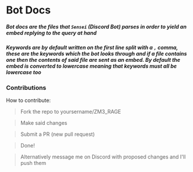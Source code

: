 # Bot Docs


##### Bot docs are the files that `Sensei` (Discord Bot) parses in order to yield an embed replying to the query at hand
##### Keywords are by default written on the first line split with a `,` comma, these are the keywords which the bot looks through and if a file contains one then the contents of said file are sent as an embed. By default the embed is converted to lowercase meaning that keywords must all be lowercase too


### Contributions
How to contribute:
>Fork the repo to yoursername/ZM3_RAGE

>Make said changes

>Submit a PR (new pull request)

>Done!

>Alternatively message me on Discord with proposed changes and I'll push them
